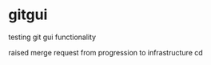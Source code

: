# gitgui
testing git gui functionality


raised merge request from progression to infrastructure cd

